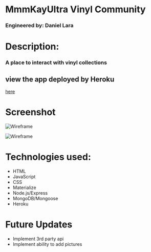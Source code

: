 # MmmKayUltra Vinyl Community

### Engineered by: Daniel Lara

# Description:

### A place to interact with vinyl collections

## view the app deployed by Heroku 
[here](https://mmmkayultra.herokuapp.com/)

# Screenshot

![Wireframe](https://imgur.com/ABjly9h.png)

![Wireframe](https://imgur.com/qesj3de.png)

# Technologies used:

- HTML
- JavaScript
- CSS
- Materialize
- Node.js/Express
- MongoDB/Mongoose
- Heroku

# Future Updates

- Implement 3rd party api
- Implement ability to add pictures